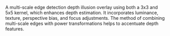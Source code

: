 A multi-scale edge detection depth illusion overlay using both a 3x3 and 5x5 kernel, which enhances depth estimation. It incorporates luminance, texture, perspective bias, and focus adjustments. The method of combining multi-scale edges with power transformations helps to accentuate depth features.
